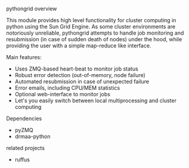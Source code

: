 pythongrid overview

This module provides high level functionality for cluster computing in python using the Sun Grid Engine. As some cluster environments are notoriously unreliable, pythongrid attempts to handle job monitoring and resubmission (in case of sudden death of nodes) under the hood, while providing the user with a simple map-reduce like interface.

Main features:
- Uses ZMQ-based heart-beat to monitor job status
- Robust error detection (out-of-memory, node failure)
- Automated resubmission in case of unexpected failure
- Error emails, including CPU/MEM statistics
- Optional web-interface to monitor jobs
- Let's you easily switch between local multiprocessing and cluster computing

Dependencies
- pyZMQ
- drmaa-python

related projects
- ruffus
